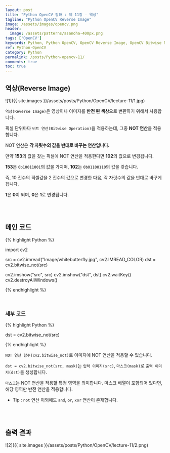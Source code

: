 ```yaml
---
layout: post
title: "Python OpenCV 강좌 : 제 11강 - 역상"
tagline: "Python OpenCV Reverse Image"
image: /assets/images/opencv.png
header:
  image: /assets/patterns/asanoha-400px.png
tags: ['OpenCV']
keywords: Python, Python OpenCV, OpenCV Reverse Image, OpenCV Bitwise Not
ref: Python-OpenCV
category: Python
permalink: /posts/Python-opencv-11/
comments: true
toc: true
---
```


## 역상(Reverse Image)

![1]({{ site.images }}/assets/posts/Python/OpenCV/lecture-11/1.jpg)

`역상(Reverse Image)`은 영상이나 이미지를 **반전 된 색상**으로 변환하기 위해서 사용합니다.

픽셀 단위마다 `비트 연산(Bitwise Operation)`을 적용하는데, 그중 **NOT 연산**을 적용합니다.

NOT 연산은 **각 자릿수의 값을 반대로 바꾸는 연산입니다.**

만약 **153**의 값을 갖는 픽셀에 NOT 연산을 적용한다면 **102**의 값으로 변경됩니다.

**153**은 `0b10011001`의 값을 가지며, **102**는 `0b01100110`의 값을 갖습니다.

즉, 10 진수의 픽셀값을 2 진수의 값으로 변경한 다음, 각 자릿수의 값을 반대로 바꾸게 됩니다.

**1**은 **0**이 되며, **0**은 **1**로 변경됩니다.

<br>
<br>

## 메인 코드

{% highlight Python %}

import cv2

src = cv2.imread("Image/whitebutterfly.jpg", cv2.IMREAD_COLOR)
dst = cv2.bitwise_not(src)

cv2.imshow("src", src)
cv2.imshow("dst", dst)
cv2.waitKey()
cv2.destroyAllWindows()

{% endhighlight %}

<br>

### 세부 코드

{% highlight Python %}

dst = cv2.bitwise_not(src)

{% endhighlight %}

`NOT 연산 함수(cv2.bitwise_not)`로 이미지에 NOT 연산을 적용할 수 있습니다.

`dst = cv2.bitwise_not(src, mask)`는 `입력 이미지(src)`, `마스크(mask)`로 `출력 이미지(dst)`을 생성합니다.

`마스크`는 NOT 연산을 적용할 특정 영역을 의미합니다. 마스크 배열이 포함되어 있다면, 해당 영역만 반전 연산을 적용합니다. 

- Tip : `not` 연산 이외에도 `and`, `or`, `xor` 연산이 존재합니다.

<br>
<br>

## 출력 결과

![2]({{ site.images }}/assets/posts/Python/OpenCV/lecture-11/2.png)

